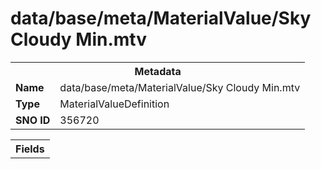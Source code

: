 <h1>data/base/meta/MaterialValue/Sky Cloudy Min.mtv</h1><table><tr><th colspan="100%">Metadata</th></tr><tr><td><b>Name</b></td><td>data/base/meta/MaterialValue/Sky Cloudy Min.mtv</td></tr><tr><td><b>Type</b></td><td>MaterialValueDefinition</td></tr><tr><td><b>SNO ID</b></td><td>356720</td></tr></table>

<table><tr><th colspan="100%">Fields</th></tr></table>

